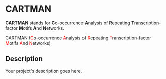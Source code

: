 # CARTMAN

**CARTMAN** stands for **C**o-occurrence **A**nalysis of **R**epeating **T**ranscription-factor **M**otifs **A**nd **N**etworks.

CARTMAN (<span style="color:red">C</span>o-occurrence <span style="color:red">A</span>nalysis of <span style="color:red">R</span>epeating <span style="color:red">T</span>ranscription-factor <span style="color:red">M</span>otifs <span style="color:red">A</span>nd <span style="color:red">N</span>etworks)

## Description

Your project's description goes here.


